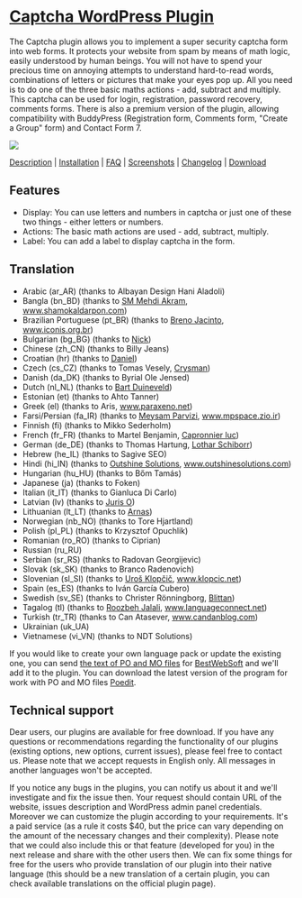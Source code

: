 <a href="http://bestwebsoft.com/plugin/captcha-plugin/" target=_blank>Captcha WordPress Plugin</a>
========================

The Captcha plugin allows you to implement a super security captcha form into web forms. It protects your website from spam by means of math logic, easily understood by human beings. You will not have to spend your precious time on annoying attempts to understand hard-to-read words, combinations of letters or pictures that make your eyes pop up. All you need is to do one of the three basic maths actions - add, subtract and multiply. This captcha can be used for login, registration, password recovery, comments forms. There is also a premium version of the plugin, allowing compatibility with BuddyPress (Registration form, Comments form, "Create a Group" form) and Contact Form 7.

<img src="http://bestwebsoft.com/wp-content/uploads/2011/07/captcha1.jpg" />

<a href="http://bestwebsoft.com/plugin/captcha-plugin/#description" target=_blank>Description</a> | 
<a href="http://bestwebsoft.com/plugin/captcha-plugin/#installation" target=_blank>Installation</a> | 
<a href="http://bestwebsoft.com/plugin/captcha-plugin/#faq" target=_blank>FAQ</a> | 
<a href="http://bestwebsoft.com/plugin/captcha-plugin/#screenshots" target=_blank>Screenshots</a> | 
<a href="http://bestwebsoft.com/plugin/captcha-plugin/#changelog" target=_blank>Changelog</a> | 
<a href="http://bestwebsoft.com/plugin/captcha-plugin/#download" target=_blank>Download</a>

Features
-----------------------------
* Display: You can use letters and numbers in captcha or just one of these two things - either letters or numbers.
* Actions: The basic math actions are used - add, subtract, multiply.
* Label: You can add a label to display captcha in the form.


Translation
-----------------------------
* Arabic (ar_AR) (thanks to Albayan Design Hani Aladoli)
* Bangla (bn_BD) (thanks to <a href="mailto:mehdi.akram@gmail.com">SM Mehdi Akram</a>, www.shamokaldarpon.com)
* Brazilian Portuguese (pt_BR) (thanks to <a href="mailto:brenojac@gmail.com">Breno Jacinto</a>, www.iconis.org.br)
* Bulgarian (bg_BG) (thanks to <a href="mailto:paharaman@gmail.com">Nick</a>)
* Chinese (zh_CN) (thanks to Billy Jeans)
* Croatian (hr) (thanks to <a href="mailto:daniel@geogat.com">Daniel</a>)
* Czech (cs_CZ) (thanks to Tomas Vesely, <a href="mailto:crysman@seznam.cz">Crysman</a>)
* Danish (da_DK) (thanks to Byrial Ole Jensed)
* Dutch (nl_NL) (thanks to <a href="mailto:byrial@vip.cybercity.dk">Bart Duineveld</a>)
* Estonian (et) (thanks to Ahto Tanner)
* Greek (el) (thanks to Aris, www.paraxeno.net)
* Farsi/Persian (fa_IR) (thanks to <a href="mailto:info[at]mpspace[dot]zio[dot]ir">Meysam Parvizi</a>, www.mpspace.zio.ir)
* Finnish (fi) (thanks to Mikko Sederholm)
* French (fr_FR) (thanks to Martel Benjamin, <a href="mailto:lcapronnier@yahoo.com">Capronnier luc</a>)
* German (de_DE) (thanks to Thomas Hartung, <a href="mailto:lothar.schiborr@web.de">Lothar Schiborr</a>)
* Hebrew (he_IL) (thanks to Sagive SEO)
* Hindi (hi_IN) (thanks to <a href="mailto:ash.pr@outshinesolutions.com">Outshine Solutions</a>, www.outshinesolutions.com)
* Hungarian (hu_HU) (thanks to Bőm Tamás)
* Japanese (ja) (thanks to Foken)
* Italian (it_IT) (thanks to Gianluca Di Carlo)
* Latvian (lv) (thanks to <a href="mailto:juris.o@gmail.com">Juris O</a>)
* Lithuanian (lt_LT) (thanks to <a href="mailto:arnas.metal@gmail.com">Arnas</a>)
* Norwegian (nb_NO) (thanks to Tore Hjartland)
* Polish (pl_PL) (thanks to Krzysztof Opuchlik)
* Romanian (ro_RO) (thanks to Ciprian)
* Russian (ru_RU)
* Serbian (sr_RS) (thanks to Radovan Georgijevic)
* Slovak (sk_SK) (thanks to Branco Radenovich)
* Slovenian (sl_SI) (thanks to <a href="mailto:uros.klopcic@gmail.com">Uroš Klopčič</a>, www.klopcic.net)
* Spain (es_ES) (thanks to Iván García Cubero)
* Swedish (sv_SE) (thanks to Christer Rönningborg, <a href="mailto:blittan@xbmc.org">Blittan</a>)
* Tagalog (tl) (thanks to <a href="mailto:rjalali@languageconnect.net">Roozbeh Jalali</a>, www.languageconnect.net)
* Turkish (tr_TR) (thanks to Can Atasever, www.candanblog.com)
* Ukrainian (uk_UA)
* Vietnamese (vi_VN) (thanks to NDT Solutions)

If you would like to create your own language pack or update the existing one, you can send <a href="http://codex.wordpress.org/Translating_WordPress" target="_blank">the text of PO and MO files</a> for <a href="http://support.bestwebsoft.com" target="_blank">BestWebSoft</a> and we'll add it to the plugin. You can download the latest version of the program for work with PO and MO files  <a href="http://www.poedit.net/download.php" target="_blank">Poedit</a>.


Technical support
-----------------------------
Dear users, our plugins are available for free download. If you have any questions or recommendations regarding the functionality of our plugins (existing options, new options, current issues), please feel free to contact us. Please note that we accept requests in English only. All messages in another languages won't be accepted.

If you notice any bugs in the plugins, you can notify us about it and we'll investigate and fix the issue then. Your request should contain URL of the website, issues description and WordPress admin panel credentials.
Moreover we can customize the plugin according to your requirements. It's a paid service (as a rule it costs $40, but the price can vary depending on the amount of the necessary changes and their complexity). Please note that we could also include this or that feature (developed for you) in the next release and share with the other users then. 
We can fix some things for free for the users who provide translation of our plugin into their native language (this should be a new translation of a certain plugin, you can check available translations on the official plugin page).
